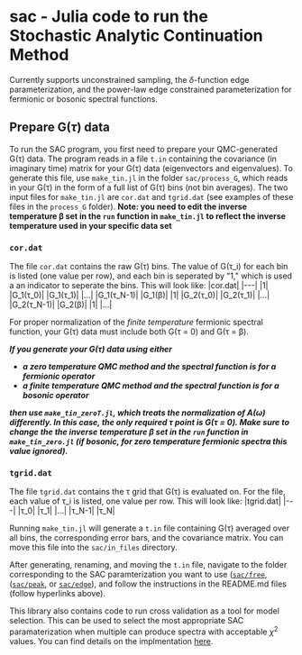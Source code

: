 # sac - Julia code to run the Stochastic Analytic Continuation Method
Currently supports unconstrained sampling, the $\delta$-function edge parameterization, and the power-law edge constrained parameterization for fermionic or bosonic spectral functions.

## Prepare G($\tau$) data

To run the SAC program, you first need to prepare your QMC-generated G(τ) data. The program reads in a file `t.in` containing the covariance (in imaginary time) matrix for your G(τ) data (eigenvectors and eigenvalues). To generate this file, use `make_tin.jl` in the folder `sac/process_G`, which reads in your G(τ) in the form of a full list of G(τ) bins (not bin averages). The two input files for `make_tin.jl` are `cor.dat` and `tgrid.dat` (see examples of these files in the `process_G` folder). **Note: you need to edit the inverse temperature β set in the `run` function in `make_tin.jl` to reflect the inverse temperature used in your specific data set**

### `cor.dat`
The file `cor.dat` contains the raw G(τ) bins. The value of G(τ_i) for each bin is listed (one value per row), and each bin is seperated by "1," which is used a an indicator to seperate the bins. This will look like:
|cor.dat|
|---|
|1|
|G_1(τ_0)|
|G_1(τ_1)|
|...|
|G_1(τ_N-1)|
|G_1(β)|
|1|
|G_2(τ_0)|
|G_2(τ_1)|
|...|
|G_2(τ_N-1)|
|G_2(β)|
|1|
|...|

For proper normalization of the *finite temperature* fermionic spectral function, your G(τ) data must include both G(τ = 0) and G(τ = β).

***If you generate your G(τ) data using either***
 * ***a zero temperature QMC method and the spectral function is for a fermionic operator***
 * ***a finite temperature QMC method and the spectral function is for a bosonic operator***

***then use `make_tin_zeroT.jl`, which treats the normalization of A(ω) differently. In this case, the only required τ point is G(τ = 0). Make sure to change the the inverse temperature β set in the `run` function in `make_tin_zero.jl` (if bosonic, for zero temperature fermionic spectra this value ignored).***


### `tgrid.dat`
The file `tgrid.dat` contains the τ grid that G(τ) is evaluated on. For the file, each value of τ_i is listed, one value per row. This will look like:
|tgrid.dat|
|---|
|τ_0|
|τ_1|
|...|
|τ_N-1|
|τ_N|

Running `make_tin.jl` will generate a `t.in` file containing G(τ) averaged over all bins, the corresponding error bars, and the covariance matrix. You can move this file into the `sac/in_files` directory.



After generating, renaming, and moving the `t.in` file, navigate to the folder corresponding to the SAC paramterization you want to use ([`sac/free`](./sac/free/README.md), ([`sac/peak`](./sac/peak/README.md), or [`sac/edge`](./sac/edge/README.md)), and follow the instructions in the README.md files (follow hyperlinks above).

This library also contains code to run cross validation as a tool for model selection. This can be used to select the most appropriate SAC paramaterization when multiple can produce spectra with acceptable $\chi^2$ values. You can find details on the implmentation [here](./sac/cross_validation/README.md).


